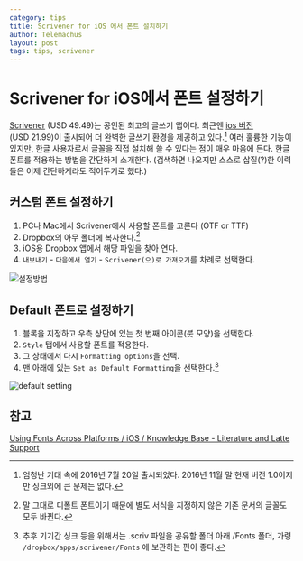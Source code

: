 ```yaml
--- 
category: tips
title: Scrivener for iOS 에서 폰트 설치하기
author: Telemachus
layout: post
tags: tips, scrivener
--- 
```


# Scrivener for iOS에서 폰트 설정하기

[Scrivener](https://itunes.apple.com/kr/app/scrivener/id418889511?mt=12&uo=4&at=10lus3) (USD 49.49)는 공인된 최고의 글쓰기 앱이다. 최근엔 [ios 버전](https://itunes.apple.com/kr/app/scrivener/id972387337?mt=8&uo=4&at=10lus3) (USD 21.99)이 출시되어 더 완벽한 글쓰기 환경을 제공하고 있다.[^1]  여러 훌륭한 기능이 있지만, 한글 사용자로서 글꼴을 직접 설치해 쓸 수 있다는 점이 매우 마음에 든다. 한글 폰트를 적용하는 방법을 간단하게 소개한다. (검색하면 나오지만 스스로 삽질(?)한 이력들은 이제 간단하게라도 적어두기로 했다.)

## 커스텀 폰트 설정하기
1. PC나 Mac에서 Scrivener에서 사용할 폰트를 고른다 (OTF or TTF)
2. Dropbox의 아무 폴더에 복사한다.[^2]
3. iOS용 Dropbox 앱에서 해당 파일을 찾아 연다.
4.  `내보내기` - `다음에서 열기` - `Scrivener(으)로 가져오기`를 차례로 선택한다.

![설정방법](http://telemachus.d.pr/Xcfv+)

## Default 폰트로 설정하기
1. 블록을 지정하고 우측 상단에 있는 첫 번째 아이콘(붓 모양)을 선택한다.
2. `Style` 탭에서 사용할 폰트를 적용한다.
3. 그 상태에서 다시 `Formatting options`을 선택.
4. 맨 아래에 있는 `Set as Default Formatting`을 선택한다.[^3]

![default setting](http://telemachus.d.pr/xamk+)

## 참고
[Using Fonts Across Platforms / iOS / Knowledge Base - Literature and Latte Support](https://scrivener.tenderapp.com/help/kb/ios/using-fonts-across-platforms)

[^1]: 엄청난 기대 속에 2016년 7월 20일 출시되었다. 2016년 11월 말 현재 버전 1.0이지만 싱크외에 큰 문제는 없다.

[^2]: 말 그대로 디폴트 폰트이기 때문에 별도 서식을 지정하지 않은 기존 문서의 글꼴도 모두 바뀐다.

[^3]: 추후 기기간 싱크 등을 위해서는 .scriv 파일을 공유할 폴더 아래 /Fonts 폴더, 가령 `/dropbox/apps/scrivener/Fonts` 에 보관하는 편이 좋다.
